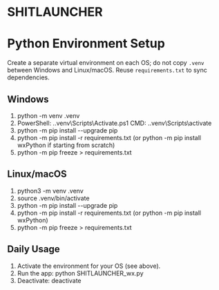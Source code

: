 # SHITLAUNCHER

Python Environment Setup
========================

Create a separate virtual environment on each OS; do not copy `.venv` between Windows and Linux/macOS. Reuse `requirements.txt` to sync dependencies.

Windows
-------
1. python -m venv .venv
2. PowerShell: .\.venv\Scripts\Activate.ps1
   CMD: .\.venv\Scripts\activate
3. python -m pip install --upgrade pip
4. python -m pip install -r requirements.txt
   (or python -m pip install wxPython if starting from scratch)
5. python -m pip freeze > requirements.txt

Linux/macOS
-----------
1. python3 -m venv .venv
2. source .venv/bin/activate
3. python -m pip install --upgrade pip
4. python -m pip install -r requirements.txt
   (or python -m pip install wxPython)
5. python -m pip freeze > requirements.txt

Daily Usage
-----------
1. Activate the environment for your OS (see above).
2. Run the app: python SHITLAUNCHER_wx.py
3. Deactivate: deactivate